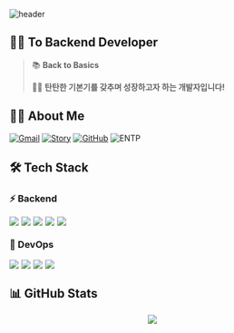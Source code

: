 <!-- Header -->

<!-- Twinkling effect -->
![header](https://capsule-render.vercel.app/api?type=waving&color=0:000000,50:000080,100:000000&height=200&text=Hi,%20I'm%20Soo%20%F0%9F%92%BB&fontSize=40&fontColor=ffffff&animation=twinkling&fontAlignY=38&descAlignY=51&titleBlink=1000)


<!-- Introduction -->
## 🏃‍♂️ To Backend Developer
> 📚 **Back to Basics**
> 
> 👨‍💻 **탄탄한 기본기를 갖추며 성장하고자 하는 개발자입니다!**

## 🙋‍♂️ About Me
[![Gmail](https://img.shields.io/badge/Gmail-ffffff?style=for-the-badge&logo=gmail&logoColor=EA4335)](mailto:rlagustn9797@gmail.com)
[![Story](https://img.shields.io/badge/story-E34F26?style=for-the-badge&logo=tistory&logoColor=white)](https://soo-develop.tistory.com/)
[![GitHub](https://img.shields.io/badge/GitHub-181717?style=for-the-badge&logo=github&logoColor=white)](https://github.com/Soo186)
![ENTP](https://img.shields.io/badge/ENTP-navy?style=for-the-badge)

## 🛠 Tech Stack

### ⚡ Backend
<div style="display: flex; gap: 5px;">
  <img src="https://img.shields.io/badge/Java-5382a1?style=for-the-badge&logo=java&logoColor=white">
  <img src="https://img.shields.io/badge/Spring_Boot-6DB33F?style=for-the-badge&logo=spring-boot&logoColor=white">
  <img src="https://img.shields.io/badge/JPA-37474f?style=for-the-badge&logo=Hibernate&logoColor=white">
  <img src="https://img.shields.io/badge/QueryDsl-054c7d?style=for-the-badge&logo=database&logoColor=white">
  <img src="https://img.shields.io/badge/MySQL-2c5282?style=for-the-badge&logo=mysql&logoColor=white">
</div>

### 🚀 DevOps
<div style="display: flex; gap: 5px;">
  <img src="https://img.shields.io/badge/CI/CD-2d3748?style=for-the-badge&logo=circleci&logoColor=white">
  <img src="https://img.shields.io/badge/Docker-1467b3?style=for-the-badge&logo=docker&logoColor=white">
  <img src="https://img.shields.io/badge/AWS-151e29?style=for-the-badge&logo=amazon-aws&logoColor=white">
  <img src="https://img.shields.io/badge/GitHub_Actions-1366d6?style=for-the-badge&logo=github-actions&logoColor=white">
</div>

## 📊 GitHub Stats
<div align="center">
  <img src="https://github-readme-stats.vercel.app/api?username=Soo186&show_icons=true&theme=tokyonight" />
</div>
